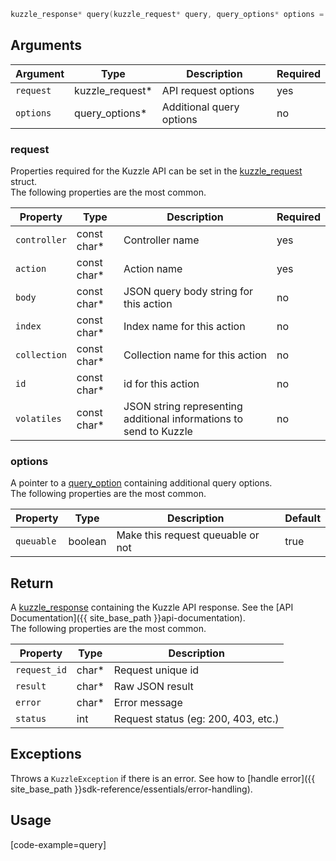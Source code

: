 ```cpp
kuzzle_response* query(kuzzle_request* query, query_options* options = nullptr)
```

## Arguments

| Argument | Type | Description | Required |
|--------|------|-------------|------------ |
| `request` | kuzzle_request* | API request options | yes |
| `options` | query_options* | Additional query options | no |

### __request__

Properties required for the Kuzzle API can be set in the [kuzzle_request](https://github.com/kuzzleio/sdk-go/blob/1.x/internal/wrappers/headers/kuzzlesdk.h#L51) struct.  
The following properties are the most common.  

| Property | Type    | Description  | Required |
| -------- | ------- | ------------ | -------- |
| `controller` | const char* | Controller name | yes |
| `action` | const char* | Action name | yes |
| `body` | const char* | JSON query body string for this action | no |
| `index` | const char* | Index name for this action | no |
| `collection` | const char* | Collection name for this action | no |
| `id` | const char* | id for this action | no |
| `volatiles` | const char* | JSON string representing additional informations to send to Kuzzle | no |

### __options__

A pointer to a [query_option](https://github.com/kuzzleio/sdk-go/blob/1.x/internal/wrappers/headers/kuzzlesdk.h#L169) containing additional query options.  
The following properties are the most common.  

| Property | Type    | Description                       | Default |
| -------- | ------- | --------------------------------- | ------- |
| `queuable` | boolean | Make this request queuable or not | true  |

## Return

A [kuzzle_response](https://github.com/kuzzleio/sdk-go/blob/1.x/internal/wrappers/headers/kuzzlesdk.h#L445) containing the Kuzzle API response. See the [API Documentation]({{ site_base_path }}api-documentation).  
The following properties are the most common.  

| Property | Type    | Description                       |
| -------- | ------- | --------------------------------- |
| `request_id` | char* | Request unique id |
| `result` | char* | Raw JSON result |
| `error` | char* | Error message |
| `status` | int | Request status (eg: 200, 403, etc.) |

## Exceptions

Throws a `KuzzleException` if there is an error. See how to [handle error]({{ site_base_path }}sdk-reference/essentials/error-handling).

## Usage

[code-example=query]
